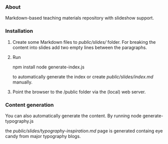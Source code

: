 ### About

Markdown-based teaching materials repository with slideshow support.

### Installation

1. Create some Markdown files to _public/slides/_ folder. For breaking the content into slides add two empty lines between the paragraphs.

2. Run
    
    npm install
		node generate-index.js

	to automatically generate the index or create _public/slides/index.md_ manually.

3. Point the browser to the /public folder via the (local) web server.

### Content generation

You can also automatically generate the content. By running
  	node generate-typography.js

the _public/slides/typography-inspiration.md_ page is generated containg eye candy from major typography blogs.